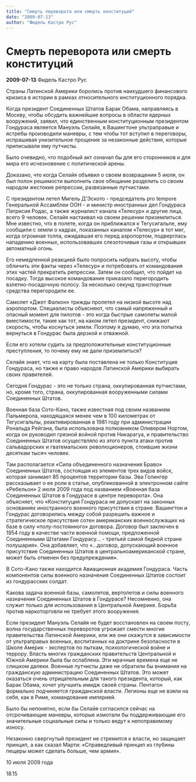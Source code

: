 ```yaml
---
title: "Смерть переворота или смерть конституций"
date: "2009-07-13"
author: "Фидель Кастро Рус"
---
```


# Смерть переворота или смерть конституций

**2009-07-13** Фидель Кастро Рус

Страны Латинской Америки боролись против наихудшего финансового кризиса в истории в рамках относительного институционного порядка.

Когда президент Соединенных Штатов Барак Обама, направляясь в Москву, чтобы обсудить важнейшие вопросы в области ядерных вооружений, заявил, что единственным конституционным президентом Гондураса является Мануэль Селайя, в Вашингтоне ультраправые и ястребы производили маневры, с тем чтобы тот вступил в переговоры, испрашивая унизительное прощение за незаконные действия, которые приписывали ему путчисты.

Было очевидно, что подобный акт означал бы для его сторонников и для мира его исчезновение с политической арены.

Доказано, что когда Селайя объявил о своем возвращении 5 июля, он был полон решимости выполнить свое обещание разделить со своим народом жестокие репрессии, развязанные путчистами.

С президентом летел Мигель Д'Эското - председатель pro tempore Генеральной Ассамблеи ООН - и министр иностранных дел Гондураса Патрисия Родас, а также журналист канала «Телесур» и другие лица, всего 9 человек. Селайя настаивал на своем решении приземлиться. Мне известно, что в полете, когда он приближался к Тегусигальпе, ему сообщили с земли о кадрах, показанных каналом «Телесур» в тот миг, когда огромная толпа, ожидавшая его перед аэропортом, подверглась нападению военных, использовавших слезоточивые газы и открывших автоматный огонь.

Его немедленной реакцией было попросить набрать высоту, чтобы обличить эти факты через «Телесур» и потребовать от командования этих частей прекратить репрессии. Затем он сообщил, что пойдет на посадку. Тогда высокое командование приказало перегородить взлетно-посадочную полосу. За несколько секунд транспортные средства перегородили ее.

Самолет «Джет Фалкон» трижды пролетел на низкой высоте над аэропортом. Специалисты объясняют, что самый напряженный и опасный момент для пилотов - это когда быстрые самолеты малой вместимости, такие как тот, на каком летел президент, снижают скорость, чтобы коснуться земли. Поэтому я думаю, что эта попытка вернуться в Гондурас была дерзкой и отважной.

Если его хотели судить за предположительные конституционные преступления, то почему ему не дали приземлиться?

Селайя знает, что на карту была поставлена не только Конституция Гондураса, но также и право народов Латинской Америки выбирать своих правителей.

Сегодня Гондурас - это не только страна, оккупированная путчистами, но, кроме того, страна, оккупированная вооруженными силами Соединенных Штатов.

Военная база Сото-Кано, также известная под своим названием Пальмерола, находящаяся менее чем в 100 километрах от Тегусигальпы, реактивированная в 1981 году при администрации Рональда Рейгана, была использована полковником Оливером Нортом, когда он руководил грязной войной против Никарагуа, и правительство Соединенных Штатов осуществляло из этого пункта атаки против сальвадорских и гватемальских революционеров, стоившие жизни десяткам тысяч человек.

Там располагается «Сила объединенного назначения Браво» Соединенных Штатов, состоящая из элементов трех видов войск, которая занимает 85 процентов территории базы. Эва Голингер рассказывает о ее роли в статье, опубликованной в электронном сайте «Ребельон» 2 июля 2009 года под названием «Военная база Соединенных Штатов в Гондурасе в центре переворота». Она объясняет, что «Конституция Гондураса не допускает на законных основаниях иностранного военного присутствия в стране. Вашингтон и Гондурас договорились между собой разрешить важное и стратегическое присутствие сотен американских военнослужащих на базе в силу «полу-постоянного» договора. Договор был заключен в 1954 году в качестве части военной помощи, предложенной Соединенными Штатами Гондурасу... - третьей самой бедной стране полушария». Она добавляет, что «...договор, допускающий военное присутствие Соединенных Штатов в центральноамериканской стране, может быть отменен без предупреждения».

В Сото-Кано также находится Авиационная академия Гондураса. Часть компонентов силы военного назначения Соединенных Штатов состоит из гондурасских солдат.

Какова задача военной базы, самолетов, вертолетов и силы военного назначения Соединенных Штатов в Гондурасе? Несомненно, она служит только для использования в Центральной Америке. Борьба против наркоторговли не требует этого вооружения.

Если президент Мануэль Селайя не будет восстановлен на своем посту, волна государственных переворотов угрожает смести многие правительства Латинской Америки, или же они окажутся в зависимости от ультраправых военных, воспитанных на доктрине безопасности в Школе Америк - экспертов по пыткам, психологической войне и террору. Власть многих гражданских правительств Центральной и Южной Америки была бы ослаблена. Эти мрачные времена еще не слишком далеки. Военные путчисты даже не обратили бы внимания на гражданскую администрацию Соединенных Штатов. Это может оказаться очень отрицательным для такого президента, который, как Барак Обама, хочет улучшить имидж своей страны. Пентагон формально подчиняется гражданской власти. Легионы еще не взяли на себя, как в Риме, командование империей.

Было бы непонятно, если бы Селайя согласился сейчас на отсрочивающие маневры, которые измотали бы поддерживающие его значительные социальные силы и только ведут к непоправимому износу.

Незаконно свергнутый президент не стремится к власти, но защищает принцип, а как сказал Марти: «Справедливый принцип из глубины пещеры может сделать больше, чем армия».

10 июля 2009 года

18.15